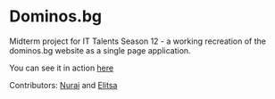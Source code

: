 # Dominos.bg

Midterm project for IT Talents Season 12 - a working recreation of the dominos.bg website as a single page application.

You can see it in action [here](https://elitsakarapchanska.github.io/Dominos.bg/)

Contributors: [Nurai](https://github.com/NuraiG) and [Elitsa](https://github.com/ElitsaKarapchanska)
